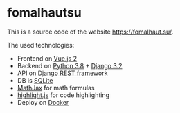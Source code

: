 # fomalhautsu

This is a source code of the website https://fomalhaut.su/.

The used technologies:

* Frontend on [Vue.js 2](https://vuejs.org/)
* Backend on [Python 3.8](https://www.python.org/) + [Django 3.2](https://www.djangoproject.com/)
* API on [Django REST framework](https://www.django-rest-framework.org/)
* DB is [SQLite](https://www.sqlite.org/index.html)
* [MathJax](https://www.mathjax.org/) for math formulas
* [highlight.js](https://highlightjs.org/) for code highlighting
* Deploy on [Docker](https://www.docker.com/)
